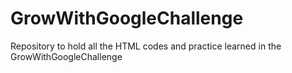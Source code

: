 # GrowWithGoogleChallenge
Repository to hold all the HTML codes and practice learned in the GrowWithGoogleChallenge
